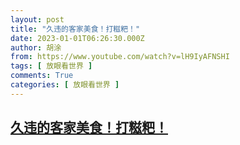 ```yaml
---
layout: post
title: "久违的客家美食！打糍粑！"
date: 2023-01-01T06:26:30.000Z
author: 胡涂
from: https://www.youtube.com/watch?v=lH9IyAFNSHI
tags: [ 放眼看世界 ]
comments: True
categories: [ 放眼看世界 ]
---
```

<!--1672554390000-->
[久违的客家美食！打糍粑！](https://www.youtube.com/watch?v=lH9IyAFNSHI)
------

<div>

</div>
